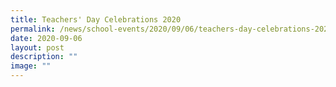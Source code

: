 ```yaml
---
title: Teachers' Day Celebrations 2020
permalink: /news/school-events/2020/09/06/teachers-day-celebrations-2020/
date: 2020-09-06
layout: post
description: ""
image: ""
---
```

